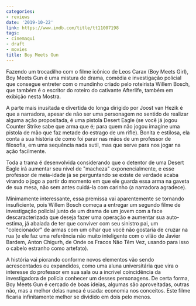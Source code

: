 ```yaml
---
categories:
- reviews
date: '2019-10-22'
link: https://www.imdb.com/title/tt11007198
tags:
- cinemaqui
- draft
- movies
title: Boy Meets Gun
---
```


Fazendo um trocadilho com o filme icônico de Leos Carax (Boy Meets Girl), Boy Meets Gun é uma mistura de drama, comédia e investigação policial que consegue entreter com o mundinho criado pelo roteirista Willem Bosch, que também é o escritor do roteiro do cativante Afterlife, também em exibição nesta Mostra.

A parte mais inusitada e divertida do longa dirigido por Joost van Hezik é que a narradora, apesar de não ser uma personagem no sentido de realizar alguma ação propositada, é uma pistola Desert Eagle (se você já jogou Counter Strike sabe que arma que é; para quem não jogou imagine uma pistola de mão que faz metade do estrago de um rifle). Bonita e estilosa, ela conta a sua história de como foi parar nas mãos de um professor de filosofia, em uma sequência nada sutil, mas que serve para nos jogar na ação facilmente.

Toda a trama é desenvolvida considerando que o detentor de uma Desert Eagle irá aumentar seu nível de "macheza" exponencialmente, e esse professor de meia-idade já se perguntando se existe de verdade acaba virando o jogo a partir do momento em que ele guarda essa arma na gaveta de sua mesa, não sem antes cuidá-la com carinho (a narradora agradece).

Minimamente interessante, essa premissa vai aparentemente se tornando insuficiente, pois Willem Bosch começa a entregar um segundo filme de investigação policial junto de um drama de um jovem com a face descaracterizada que deseja fazer uma operação e aumentar sua auto-estima, já abalada de ter que conviver com seu sinistro pai, um "colecionador" de armas com um olhar que você não gostaria de cruzar na rua (e ele faz uma referência não muito inteligente com o vilão de Javier Bardem, Anton Chigurh, de Onde os Fracos Não Têm Vez, usando para isso o cabelo estranho como artefato).

A história vai piorando conforme novos elementos vão sendo acrescentados ou expandidos, como uma aluna universitária que vira o interesse do professor em sua sala ou a incrível coincidência da investigadora de polícia conhecer um desses personagens. De certa forma, Boy Meets Gun é cercado de boas ideias, algumas são aproveitadas, outras não, mas a melhor delas nunca é usada: economia nos conceitos. Este filme ficaria infinitamente melhor se dividido em dois pelo menos.